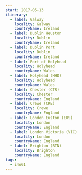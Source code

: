 ```yaml
---
start: 2017-05-13
itinerary:
  - label: Galway
    locality: Galway
    countryName: Ireland
  - label: Dublin Heuston
    locality: Dublin
    countryName: Ireland
  - label: Dublin Port
    locality: Dublin
    countryName: Ireland
  - label: Port of Holyhead
    locality: Holyhead
    countryName: Wales
  - label: Holyhead (HHD)
    locality: Holyhead
    countryName: Wales
  - label: Chester (CTR)
    locality: Chester
    countryName: England
  - label: Crewe (CRE)
    locality: Crewe
    countryName: England
  - label: London Euston (EUS)
    locality: London
    countryName: England
  - label: London Victoria (VIC)
    locality: London
    countryName: England
  - label: Brighton (BTN)
    locality: Brighton
    countryName: England
tags:
  - i4oG1
---
```

